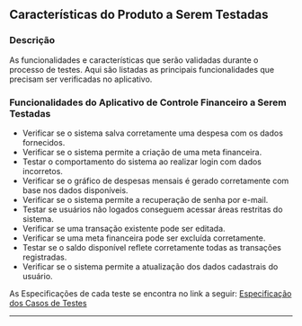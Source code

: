 ## Características do Produto a Serem Testadas

### Descrição
As funcionalidades e características que serão validadas durante o processo de testes. Aqui são listadas as principais funcionalidades que precisam ser verificadas no aplicativo.

### Funcionalidades do Aplicativo de Controle Financeiro a Serem Testadas
- Verificar se o sistema salva corretamente uma despesa com os dados fornecidos.
- Verificar se o sistema permite a criação de uma meta financeira.
- Testar o comportamento do sistema ao realizar login com dados incorretos.
- Verificar se o gráfico de despesas mensais é gerado corretamente com base nos dados disponíveis.
- Verificar se o sistema permite a recuperação de senha por e-mail.
- Testar se usuários não logados conseguem acessar áreas restritas do sistema.
- Verificar se uma transação existente pode ser editada.
- Verificar se uma meta financeira pode ser excluída corretamente.
- Testar se o saldo disponível reflete corretamente todas as transações registradas.
- Verificar se o sistema permite a atualização dos dados cadastrais do usuário.

As Especificações de cada teste se encontra no link a seguir: [Especificação dos Casos de Testes](https://github.com/Arnaldlucas/Testes/blob/main/Especifica%C3%A7%C3%A3o_dos_Casos_de_Teste.md)


---
